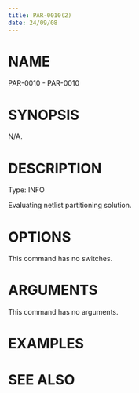 ```yaml
---
title: PAR-0010(2)
date: 24/09/08
---
```


# NAME

PAR-0010 - PAR-0010

# SYNOPSIS

N/A.

# DESCRIPTION

Type: INFO

Evaluating netlist partitioning solution.

# OPTIONS

This command has no switches.

# ARGUMENTS

This command has no arguments.

# EXAMPLES

# SEE ALSO
